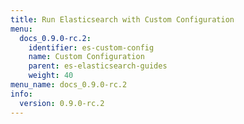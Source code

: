 ```yaml
---
title: Run Elasticsearch with Custom Configuration
menu:
  docs_0.9.0-rc.2:
    identifier: es-custom-config
    name: Custom Configuration
    parent: es-elasticsearch-guides
    weight: 40
menu_name: docs_0.9.0-rc.2
info:
  version: 0.9.0-rc.2
---
```


